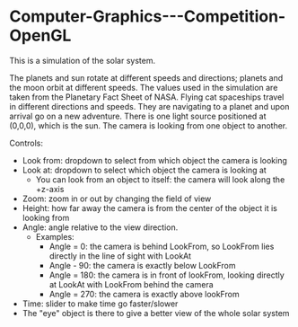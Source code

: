 # Computer-Graphics---Competition-OpenGL

This is a simulation of the solar system.

The planets and sun rotate at different speeds and directions; planets and the moon orbit at different speeds. The values used in the simulation are taken from the Planetary Fact Sheet of NASA. Flying cat spaceships travel in different directions and speeds. They are navigating to a planet and upon arrival go on a new adventure. There is one light source positioned at (0,0,0), which is the sun. The camera is looking from one object to another.

Controls:
* Look from: dropdown to select from which object the camera is looking
* Look at: dropdown to select which object the camera is looking at
	- You can look from an object to itself: the camera will look along the +z-axis
* Zoom: zoom in or out by changing the field of view
* Height: how far away the camera is from the center of the object it is looking from
* Angle: angle relative to the view direction.
	- Examples:
		- Angle = 0: the camera is behind LookFrom, so LookFrom lies directly in the line of sight with LookAt
		- Angle - 90: the camera is exactly below LookFrom
		- Angle = 180: the camera is in front of lookFrom, looking directly at LookAt with LookFrom behind the camera
		- Angle = 270: the camera is exactly above lookFrom
* Time: slider to make time go faster/slower
* The "eye" object is there to give a better view of the whole solar system
